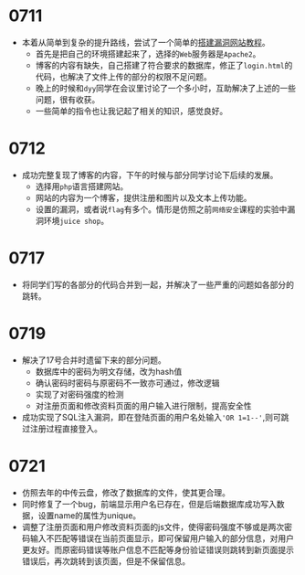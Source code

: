 # 0711

- 本着从简单到复杂的提升路线，尝试了一个简单的[搭建漏洞网站教程](https://blog.csdn.net/plant1234/article/details/121725088)。
    - 首先是把自己的环境搭建起来了，选择的`Web`服务器是`Apache2`。
    - 博客的内容有缺失，自己搭建了符合要求的数据库，修正了`login.html`的代码，也解决了文件上传的部分的权限不足问题。
    - 晚上的时候和`dyy`同学在会议里讨论了一个多小时，互助解决了上述的一些问题，很有收获。
    - 一些简单的指令也让我记起了相关的知识，感觉良好。

# 0712

- 成功完整复现了博客的内容，下午的时候与部分同学讨论下后续的发展。
    - 选择用`php`语言搭建网站。
    - 网站的内容为一个博客，提供注册和图片以及文本上传功能。
    - 设置的漏洞，或者说`flag`有多个。情形是仿照之前`网络安全`课程的实验中漏洞环境`juice shop`。
 
# 0717

- 将同学们写的各部分的代码合并到一起，并解决了一些严重的问题如各部分的跳转。

# 0719
- 解决了17号合并时遗留下来的部分问题。
    - 数据库中的密码为明文存储，改为hash值
    - 确认密码时密码与原密码不一致亦可通过，修改逻辑
    - 实现了对密码强度的检测
    - 对注册页面和修改资料页面的用户输入进行限制，提高安全性
- 成功实现了SQL注入漏洞，即在登陆页面的用户名处输入`'OR 1=1--'`,则可跳过注册过程直接登入。

# 0721
- 仿照去年的中传云盘，修改了数据库的文件，使其更合理。
- 同时修复了一个bug，前端显示用户名已存在，但是后端数据库成功写入数据，设置name的属性为unique。
- 调整了注册页面和用户修改资料页面的js文件，使得密码强度不够或是两次密码输入不匹配等错误在当前页面显示，即可保留用户输入的部分信息，对用户更友好。而原密码错误等账户信息不匹配等身份验证错误则跳转到新页面提示错误后，再次跳转到该页面，但是不保留信息。

